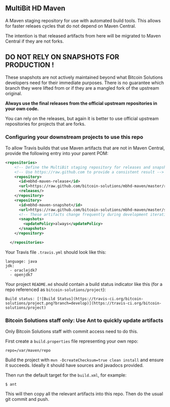 ## MultiBit HD Maven

A Maven staging repository for use with automated build tools. This allows for faster releaes cycles
that do not depend on Maven Central.

The intention is that released artifacts from here will be migrated to Maven Central if they are not
forks.

## DO NOT RELY ON SNAPSHOTS FOR PRODUCTION !

These snapshots are not actively maintained beyond what Bitcoin Solutions developers need for their
immediate purposes. There is no guarantee which branch they were lifted from or if they are a mangled
fork of the upstream original.

**Always use the final releases from the official upstream repositories in your own code.**

You can rely on the releases, but again it is better to use official upstream repositories for projects
that are forks.

### Configuring your downstream projects to use this repo

To allow Travis builds that use Maven artifacts that are not in Maven Central, provide the following
entry into your parent POM:

```xml
<repositories>
    <!-- Define the MultiBit staging repository for releases and snapshots -->
    <!-- Use https://raw.github.com to provide a consistent result -->
    <repository>
      <id>mbhd-maven-release</id>
      <url>https://raw.github.com/bitcoin-solutions/mbhd-maven/master/releases</url>
      <releases/>
    </repository>
    <repository>
      <id>mbhd-maven-snapshot</id>
      <url>https://raw.github.com/bitcoin-solutions/mbhd-maven/master/snapshots</url>
      <!-- These artifacts change frequently during development iterations -->
      <snapshots>
        <updatePolicy>always</updatePolicy>
      </snapshots>
    </repository>

  </repositories>
```

Your Travis file `.travis.yml` should look like this:

```
language: java
jdk:
  - oraclejdk7
  - openjdk7
```

Your project `README.md` should contain a build status indicator like this (for a repo referenced as `bitcoin-solutions/project`):

```
Build status: [![Build Status](https://travis-ci.org/bitcoin-solutions/project.png?branch=develop)](https://travis-ci.org/bitcoin-solutions/project)
```

### Bitcoin Solutions staff only: Use Ant to quickly update artifacts

Only Bitcoin Solutions staff with commit access need to do this.

First create a `build.properties` file representing your own repo:

    repo=/var/maven/repo

Build the project with `mvn -DcreateChecksum=true clean install` and ensure it succeeds. Ideally it should have sources
and javadocs provided.

Then run the default target for the `build.xml`, for example:

    $ ant

This will then copy all the relevant artifacts into this repo. Then do the usual git commit and push.
